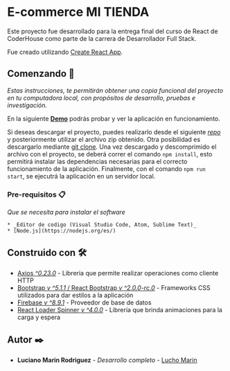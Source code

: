 # E-commerce MI TIENDA

Este proyecto fue desarrollado para la entrega final del curso de React de CoderHouse como parte de la carrera de Desarrollador Full Stack.

Fue creado utilizando [Create React App](https://github.com/facebook/create-react-app).

## Comenzando 🚀

_Estas instrucciones, te permitirán obtener una copia funcional del proyecto en tu computadora local, con propósitos de desarrollo, pruebas e investigación._

En la siguiente **[Demo](https://mitienda-coderhouse.netlify.app)** podrás probar y ver la aplicación en funcionamiento.

Si deseas descargar el proyecto, puedes realizarlo desde el siguiente *[repo](https://github.com/lucianomarinrodriguez/carrito)* y posteriormente utilizar el archivo zip obtenido. Otra posibilidad es descargarlo mediante [git clone](https://github.com/lucianomarinrodriguez/carrito.git).
Una vez descargado y descomprimido el archivo con el proyecto, se deberá correr el comando `npm install`, esto permitirá instalar las dependencias necesarias para el correcto funcionamiento de la aplicación.
Finalmente, con el comando `npm run start`, se ejecutrá la aplicación en un servidor local.


### Pre-requisitos 📋

_Que se necesita para instalar el software_

```
* _Editor de codigo (Visual Studio Code, Atom, Sublime Text)_
* [Node.js](https://nodejs.org/es/)
```

## Construido con 🛠️

* [Axios _^0.23.0_](https://axios-http.com/) - Libreria que permite realizar operaciones como cliente HTTP
* [Bootstrap _v ^5.1.1_ / React Bootstrap _v ^2.0.0-rc.0_](https://getbootstrap.com/) - Frameworks CSS utilizados para dar estilos a la aplicación
* [Firebase _v ^8.9.1_](https://firebase.google.com/) - Proveedor de base de datos
* [React Loader Spinner _v ^4.0.0_](https://www.npmjs.com/package/react-loader-spinner) - Librería que brinda animaciones para la carga y espera

## Autor ✒️

* **Luciano Marin Rodriguez** - *Desarrollo completo* - [Lucho Marin](https://github.com/lucianomarinrodriguez)
